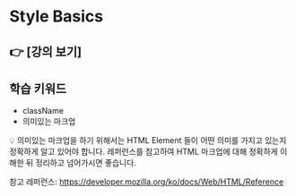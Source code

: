 # Style Basics

## 👉 [강의 보기]

## 학습 키워드

- className
- 의미있는 마크업

<aside>
💡 의미있는 마크업을 하기 위해서는 HTML Element 들이 어떤 의미를 가지고 있는지 정확하게 알고 있어야 합니다. 레퍼런스를 참고하여 HTML 마크업에 대해 정확하게 이해한 뒤 정리하고 넘어가시면 좋습니다.

참고 레퍼런스: https://developer.mozilla.org/ko/docs/Web/HTML/Reference

</aside>
